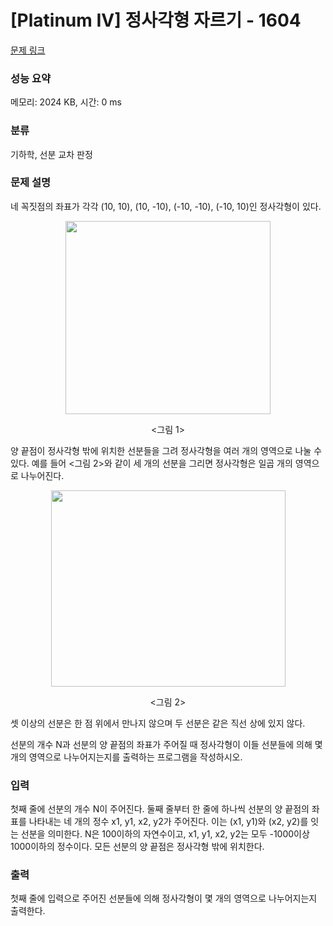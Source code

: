 # [Platinum IV] 정사각형 자르기 - 1604 

[문제 링크](https://www.acmicpc.net/problem/1604) 

### 성능 요약

메모리: 2024 KB, 시간: 0 ms

### 분류

기하학, 선분 교차 판정

### 문제 설명

<p>네 꼭짓점의 좌표가 각각 (10, 10), (10, -10), (-10, -10), (-10, 10)인 정사각형이 있다.</p>

<p style="text-align: center;"><img alt="" src="https://upload.acmicpc.net/7517dd33-ed9c-48ed-9c59-d8723890df0b/-/preview/" style="width: 328px; height: 309px;"></p>

<p style="text-align: center;"><그림 1></p>

<p>양 끝점이 정사각형 밖에 위치한 선분들을 그려 정사각형을 여러 개의 영역으로 나눌 수 있다. 예를 들어 <그림 2>와 같이 세 개의 선분을 그리면 정사각형은 일곱 개의 영역으로 나누어진다.</p>

<p style="text-align: center;"><img alt="" src="https://upload.acmicpc.net/e387b44d-91ad-4543-93f9-f41838c82da2/-/preview/" style="width: 375px; height: 314px;"></p>

<p style="text-align: center;"><그림 2></p>

<p>셋 이상의 선분은 한 점 위에서 만나지 않으며 두 선분은 같은 직선 상에 있지 않다.</p>

<p>선분의 개수 N과 선분의 양 끝점의 좌표가 주어질 때 정사각형이 이들 선분들에 의해 몇 개의 영역으로 나누어지는지를 출력하는 프로그램을 작성하시오.</p>

### 입력 

 <p>첫째 줄에 선분의 개수 N이 주어진다. 둘째 줄부터 한 줄에 하나씩 선분의 양 끝점의 좌표를 나타내는 네 개의 정수 x1, y1, x2, y2가 주어진다. 이는 (x1, y1)와 (x2, y2)를 잇는 선분을 의미한다. N은 100이하의 자연수이고, x1, y1, x2, y2는 모두 -1000이상 1000이하의 정수이다. 모든 선분의 양 끝점은 정사각형 밖에 위치한다.</p>

### 출력 

 <p>첫째 줄에 입력으로 주어진 선분들에 의해 정사각형이 몇 개의 영역으로 나누어지는지 출력한다.</p>

